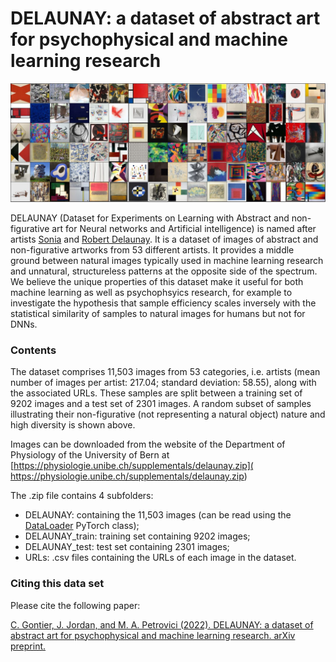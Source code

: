 # DELAUNAY: a dataset of abstract art for psychophysical and machine learning research

![Visualization of DELAUNAY dataset.](examples.JPG)

DELAUNAY (Dataset for Experiments on Learning with Abstract and non-figurative art for Neural networks and Artificial intelligence) is named after artists [Sonia](https://en.wikipedia.org/wiki/Sonia_Delaunay) and [Robert Delaunay](https://en.wikipedia.org/wiki/Robert_Delaunay). It is a dataset of images of abstract and non-figurative artworks from 53 different artists. It provides a middle ground between natural images typically used in machine learning research and unnatural, structureless patterns at the opposite side of the spectrum. We believe the unique properties of this dataset make it useful for both machine learning as well as psychophsyics research, for example to investigate the hypothesis that sample efficiency scales inversely with the statistical similarity of samples to natural images for humans but not for DNNs.

### Contents

The dataset comprises 11,503 images from 53 categories, i.e. artists (mean number of images per artist: 217.04; standard deviation: 58.55), along with the associated URLs. These samples are split between a training set of 9202 images and a test set of 2301 images. A random subset of samples illustrating their non-figurative (not representing a natural object) nature and high diversity is shown above.

Images can be downloaded from the website of the Department of Physiology of the University of Bern at [https://physiologie.unibe.ch/supplementals/delaunay.zip]( https://physiologie.unibe.ch/supplementals/delaunay.zip)

The .zip file contains 4 subfolders:
- DELAUNAY: containing the 11,503 images (can be read using the [DataLoader](https://pytorch.org/docs/stable/data.html#torch.utils.data.DataLoader) PyTorch class);
- DELAUNAY_train: training set containing 9202 images;
- DELAUNAY_test: test set containing 2301 images;
- URLs: .csv files containing the URLs of each image in the dataset.

### Citing this data set
Please cite the following paper:

[C. Gontier, J. Jordan, and M. A. Petrovici (2022). DELAUNAY: a dataset of abstract art for psychophysical and machine learning research. arXiv preprint.
](https://arxiv.org/abs/2201.12123)


